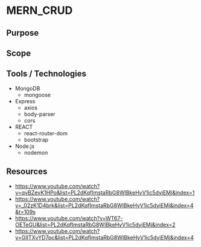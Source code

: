 # MERN_CRUD

## Purpose

## Scope

## Tools / Technologies
+ MongoDB
    - mongoose
+ Express
    - axios
    - body-parser
    - cors 
+ REACT
    - react-router-dom
    - bootstrap
+ Node.js
    - nodemon

## Resources
+ https://www.youtube.com/watch?v=qvBZevK1HPo&list=PL2dKqfImstaRbG8WIBkeHyV1ic5dyiEMj&index=1
+ https://www.youtube.com/watch?v=_02zK1D4brk&list=PL2dKqfImstaRbG8WIBkeHyV1ic5dyiEMj&index=4&t=109s
+ https://www.youtube.com/watch?v=WT67-OETeGU&list=PL2dKqfImstaRbG8WIBkeHyV1ic5dyiEMj&index=2
+ https://www.youtube.com/watch?v=GIITXvYD7pc&list=PL2dKqfImstaRbG8WIBkeHyV1ic5dyiEMj&index=4

